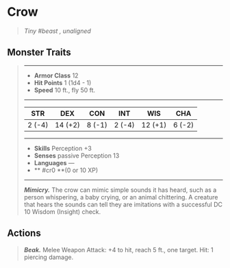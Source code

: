 # Crow
>*Tiny #beast , unaligned*
## Monster Traits
>___
>- **Armor Class** 12
>- **Hit Points** 1 (1d4 - 1)
>- **Speed** 10 ft., fly 50 ft.
>___
>|STR|DEX|CON|INT|WIS|CHA|
>|:---:|:---:|:---:|:---:|:---:|:---:|
>|2 (-4)|14 (+2)|8 (-1)|2 (-4)|12 (+1)|6 (-2)|
>___
>- **Skills** Perception +3
>- **Senses** passive Perception 13
>- **Languages** —
>- ** #cr0 **(0 or 10 XP)
>___
>***Mimicry.*** The crow can mimic simple sounds it has heard, such as a person whispering, a baby crying, or an animal chittering. A creature that hears the sounds can tell they are imitations with a successful DC 10 Wisdom (Insight) check.  
>
## Actions
>***Beak.*** Melee Weapon Attack: +4 to hit, reach 5 ft., one target. Hit: 1 piercing damage.
